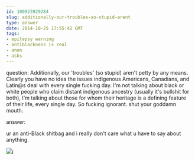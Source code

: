 ```yaml
---
id: 100923929284
slug: additionally-our-troubles-so-stupid-arent
type: answer
date: 2014-10-25 17:55:42 GMT
tags:
- epilepsy warning
- antiblackness is real
- anon
- asks
---
```

question: Additionally, our 'troubles' (so stupid) aren't petty by any means. Clearly you have no idea the issues indigenous Americans, Canadians, and Latin@s deal with every single fucking day. I'm not talking about black or white people who claim distant indigenous ancestry (usually it's bullshit for both), I'm talking about those for whom their heritage is a defining feature of their life, every single day. So fucking ignorant. shut your goddamn mouth.

answer: <p>ur an anti-Black shitbag and i really don't care what u have to say about anything.</p>
<p><img src="https://31.media.tumblr.com/7c83dc8f4906a54d781fb289a8de9297/tumblr_inline_ne0hsj0A621rdzs46.gif" />i</p>
<p></p>